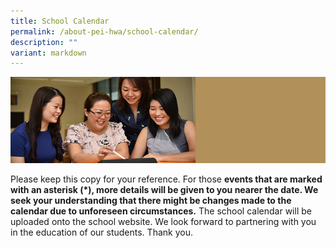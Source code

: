 ```yaml
---
title: School Calendar
permalink: /about-pei-hwa/school-calendar/
description: ""
variant: markdown
---
```

![](/images/Website%20Banners%20Subpage/948x260%20masterhead%20-%20About%20Pei%20Hwa4.jpg)

Please keep this copy for your reference. For those **events that are marked with an asterisk (\*), more details will be given to you nearer the date. We seek your understanding that there might be changes made to the calendar due to unforeseen circumstances.** The school calendar will be uploaded onto the school website. We look forward to partnering with you in the education of our students. Thank you.

